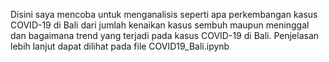 Disini saya mencoba untuk menganalisis seperti apa perkembangan kasus COVID-19 di Bali dari jumlah kenaikan kasus sembuh maupun meninggal dan bagaimana trend yang terjadi pada kasus COVID-19 di Bali. Penjelasan lebih lanjut dapat dilihat pada file COVID19_Bali.ipynb
